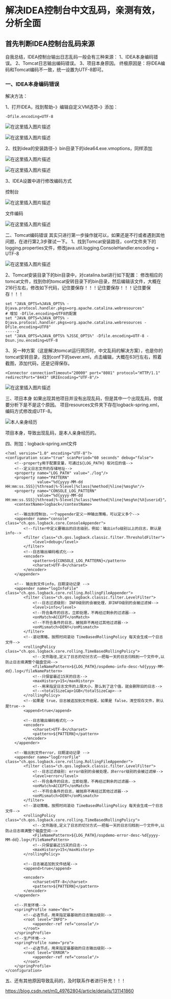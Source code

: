# 解决IDEA控制台中文乱码，亲测有效，分析全面



## 首先判断IDEA控制台乱码来源

自我总结，IDEA控制台输出日志乱码一般会有三种来源：
1、IDEA本身编码错误。
2、Tomcat日志输出编码错误。
3、项目本身原因。
终极原因是：将IDEA编码和Tomcat编码不一致，统一设置为UTF-8即可。



### 一、IDEA本身编码错误

解决方法：

1、打开IDEA，找到帮助–》编辑自定义VM选项–》添加：

```
-Dfile.encoding=UTF-8
```

![在这里插入图片描述](./assets/56d83883f5944874997f91fe7c0ce7b6.png)

![在这里插入图片描述](./assets/8b900562d94044ddbed7086203e041fe.png)



2、找到idea的安装路径–》bin目录下的idea64.exe.vmoptions，同样添加

![在这里插入图片描述](./assets/9569d3c7f59d4d0782f317d365725bd1.png)

![在这里插入图片描述](./assets/dec2b2c958284c4da84c18158731e4cd.png)



3、IDEA设置中进行修改编码方式

控制台

![在这里插入图片描述](./assets/1d5431bd9d1946308b71c1dd3aadc398.png)

文件编码

![在这里插入图片描述](./assets/accb89d0f2f04c8fb2ce0076aa00d3ef.png)





二、Tomcat编码错误
其实只进行第一步操作就可以，如果还是不行或者遇到其他问题，在进行第2,3步骤试一下。
1、找到Tomcat安装路径，conf文件夹下的logging.properties文件，修改java.util.logging.ConsoleHandler.encoding = UTF-8

![在这里插入图片描述](./assets/b3df136e384d412d9e9d719ca549a00b.png)



2、Tomcat安装目录下的bin目录中，对catalina.bat进行如下配置：
修改相应的tomcat文件，找到你的tomcat安转目录下的bin目录，然后编辑该文件，大概在216行左右，修改如下代码，记住要保存！！！记住要保存！！！记住要保存！！！

```
set "JAVA_OPTS=%JAVA_OPTS% -Djava.protocol.handler.pkgs=org.apache.catalina.webresources"
# 增加 -Dfile.encoding=UTF8的配置
set "JAVA_OPTS=%JAVA_OPTS% -Djava.protocol.handler.pkgs=org.apache.catalina.webresources -Dfile.encoding=UTF8"
-----2
set "JAVA_OPTS=%JAVA_OPTS% %JSSE_OPTS%" -Dfile.encoding=UTF-8 -Dsun.jnu.encoding=UTF-8
```



3、另一种方案（这是解决tomcat运行网页时，中文乱码的解决方案），也是你的tomcat安转目录，找到conf下的sever.xml，点击编辑，大概在63行左右，照着截图，添加代码，还是记得保存。

```
<Connector connectionTimeout="20000" port="8081" protocol="HTTP/1.1" redirectPort="8443" URIEncoding="UTF-8"/>
```

![在这里插入图片描述](./assets/9f8f6da79e764aaf8be072accbcaf052.png)



三、项目本身
如果出现其他项目并没有出现乱码，但是其中一个出现乱码，你就要分析下是不是这个原因。
项目resources文件夹下存在logback-spring.xml，编码方式修改成UTF-8。

![本人亲身经历](./assets/03e0507d6f6b47c89ed288f3f56d83eb.png)

项目本身，导致出现乱码，是本人亲身经历的。



四、附加：logback-spring.xml文件

    <?xml version="1.0" encoding="UTF-8"?>
    <configuration scan="true" scanPeriod="60 seconds" debug="false">
        <!--property用于配置变量，可通过${LOG_PATH} 取对应的值-->
        <!--定义日志文件的存储地址-->
        <property name="LOG_PATH" value="./log"/>
        <property name="PATTERN"
                  value="%d{yyyy-MM-dd HH:mm:ss.SSS}|%thread|%-5level|%class|%method|%line|%msg%n"/>
        <property name="CONSOLE_LOG_PATTERN"
                  value="%d{yyyy-MM-dd HH:mm:ss.SSS}|%thread|%-5level|%class|%method|%line|%msg%n|%X{userid}"/>
        <contextName>logback</contextName>
    
        <!--输出到控制台，一个appender定义一种输出策略，可以定义多个-->
        <appender name="console" class="ch.qos.logback.core.ConsoleAppender">
            <!--filter中定义要输出的日志级别，例如：输出info级别以上的日志，默认是info-->
            <filter class="ch.qos.logback.classic.filter.ThresholdFilter">
                <level>debug</level>
            </filter>
            <!--日志输出编码格式化-->
            <encoder>
                <pattern>${CONSOLE_LOG_PATTERN}</pattern>
                <charset>UTF-8</charset>
            </encoder>
        </appender>
    
        <!-- 输出到文件info，日期滚动记录 -->
        <appender name="logInfoFile" class="ch.qos.logback.core.rolling.RollingFileAppender">
            <filter class="ch.qos.logback.classic.filter.LevelFilter">
                <!--日志过滤级别: INFO级别的会被处理，非INFO级别的会被过滤掉-->
                <level>info</level>
                <!--符合条件的日志，立即处理，不再经过剩余的过滤器-->
                <onMatch>ACCEPT</onMatch>
                <!--不符合条件的日志，被抛弃不再经过其他过滤器-->
                <onMismatch>DENY</onMismatch>
            </filter>
            <!--滚动策略，按照时间滚动 TimeBasedRollingPolicy 每天会生成一个日志文件-->
            <rollingPolicy class="ch.qos.logback.core.rolling.TimeBasedRollingPolicy">
                <!--文件路径,定义了日志的切分方式——把每一天的日志归档到一个文件中,以防止日志填满整个磁盘空间-->
                <fileNamePattern>${LOG_PATH}/ospdemo-info-desc-%d{yyyy-MM-dd}.log</fileNamePattern>
                <!--只保留最近15天的日志-->
                <maxHistory>15</maxHistory>
                <!--用来指定日志文件的上限大小，那么到了这个值，就会删除旧的日志-->
                <!--<totalSizeCap>1GB</totalSizeCap>-->
            </rollingPolicy>
            <!--如果是 true，日志被追加到文件结尾，如果是 false，清空现存文件，默认是true-->
            <append>true</append>
    
            <!--日志输出编码格式化-->
            <encoder>
                <charset>UTF-8</charset>
                <pattern>${PATTERN}</pattern>
            </encoder>
        </appender>
    
        <!--输出到文件error，日期滚动记录 -->
        <appender name="logErrorFile" class="ch.qos.logback.core.rolling.RollingFileAppender">
            <filter class="ch.qos.logback.classic.filter.LevelFilter">
                <!--日志过滤级别: error级别的会被处理，非error级别的会被过滤掉-->
                <level>error</level>
                <!--符合条件的日志，立即处理，不再经过剩余的过滤器-->
                <onMatch>ACCEPT</onMatch>
                <!--不符合条件的日志，被抛弃不再经过其他过滤器-->
                <onMismatch>DENY</onMismatch>
            </filter>
            <!--滚动策略，按照时间滚动 TimeBasedRollingPolicy 每天会生成一个日志文件-->
            <rollingPolicy class="ch.qos.logback.core.rolling.TimeBasedRollingPolicy">
                <!--文件路径,定义了日志的切分方式——把每一天的日志归档到一个文件中,以防止日志填满整个磁盘空间-->
                <FileNamePattern>${LOG_PATH}/ospdemo-error-desc-%d{yyyy-MM-dd}.log</FileNamePattern>
                <!--只保留最近15天的日志-->
                <maxHistory>15</maxHistory>
            </rollingPolicy>
    
            <!--日志被追加到文件结尾-->
            <append>true</append>
    
            <encoder>
                <charset>UTF-8</charset>
                <pattern>${PATTERN}</pattern>
            </encoder>
        </appender>
    
        <!--开发环境-->
        <springProfile name="dev">
            <!--必选节点，用来指定最基础的日志输出级别-->
            <root level="INFO">
                <appender-ref ref="console"/>
            </root>
        </springProfile>
        <!--生产环境-->
        <springProfile name="pro">
            <!--必选节点，用来指定最基础的日志输出级别-->
            <root level="ERROR">
                <appender-ref ref="console"/>
            </root>
        </springProfile>
    </configuration>


五、还有其他原因导致乱码的，及时联系作者进行补充！！！



https://blog.csdn.net/m0_49762804/article/details/131141860